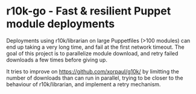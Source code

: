 # r10k-go - Fast &amp; resilient Puppet module deployments

Deployments using r10k/librarian on large Puppetfiles (>100 modules) can end up taking a very long time, and fail at the first network timeout. The goal of this project is to parallelize module download, and retry failed downloads a few times before giving up.

It tries to improve on https://github.com/xorpaul/g10k/ by limitting the number of downloads than can run in parallel, trying to be closer to the behaviour of r10k/librarian, and implement a retry mechanism.
